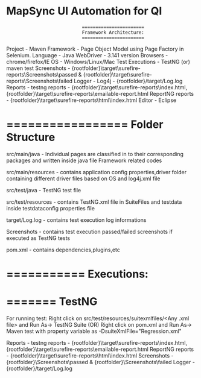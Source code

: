 # MapSync UI Automation for QI

								=======================
								Framework Architecture:
								=======================

Project - Maven
Framework - Page Object Model using Page Factory in Selenium.
Language - Java
WebDriver - 3.141 version
Browsers - chrome/firefox/IE
OS - Windows/Linux/Mac
Test Executions - TestNG (or) maven test
Screenshots - {rootfolder}\target\surefire-reports\Screenshots\passed & {rootfolder}\target\surefire-reports\Screenshots\failed
Logger - Log4j - {rootfolder}/target/Log.log
Reports - testng reports - {rootfolder}\target\surefire-reports\index.html, {rootfolder}\target\surefire-reports\emailable-report.html
ReportNG reports -  {rootfolder}\target\surefire-reports\html\index.html
Editor - Eclipse

=================
Folder Structure
=================
src/main/java - Individual pages are classified in to their corresponding packages and written inside java file
				Framework related codes

src/main/resources - contains application config properties,driver folder containing different driver files based on OS and log4j.xml file

src/test/java - TestNG test file

src/test/resources - contains TestNG.xml file in SuiteFiles and testdata inside testdataconfig properties file

target/Log.log - contains test execution log informations

Screenshots - contains test execution passed/failed screenshots if executed as TestNG tests

pom.xml - contains dependencies,plugins,etc

===========
Executions:
===========
=======
TestNG
=======
For running test:
 Right click on src/test/resources/suitexmlfiles/<Any .xml file> and Run As-> TestNG Suite
	(OR)
 Right click on pom.xml and Run As-> Maven test with property variable as -DsuiteXmlFile="Regression.xml"

Reports - testng reports - {rootfolder}\target\surefire-reports\index.html, {rootfolder}\target\surefire-reports\emailable-report.html
	      ReportNG reports -  {rootfolder}\target\surefire-reports\html\index.html
Screenshots - {rootfolder}\Screenshots\passed & {rootfolder}\Screenshots\failed
Logger - {rootfolder}/target/Log.log
